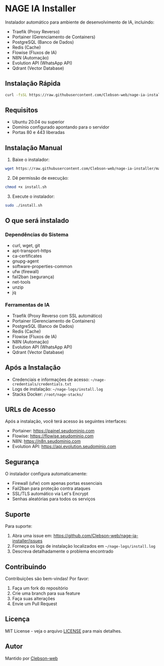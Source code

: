 # NAGE IA Installer

Instalador automático para ambiente de desenvolvimento de IA, incluindo:

- Traefik (Proxy Reverso)
- Portainer (Gerenciamento de Containers)
- PostgreSQL (Banco de Dados)
- Redis (Cache)
- Flowise (Fluxos de IA)
- N8N (Automação)
- Evolution API (WhatsApp API)
- Qdrant (Vector Database)

## Instalação Rápida

```bash
curl -fsSL https://raw.githubusercontent.com/Clebson-web/nage-ia-installer/main/install.sh | sudo bash
```

## Requisitos

- Ubuntu 20.04 ou superior
- Domínio configurado apontando para o servidor
- Portas 80 e 443 liberadas

## Instalação Manual

1. Baixe o instalador:
```bash
wget https://raw.githubusercontent.com/Clebson-web/nage-ia-installer/main/install.sh
```

2. Dê permissão de execução:
```bash
chmod +x install.sh
```

3. Execute o instalador:
```bash
sudo ./install.sh
```

## O que será instalado

### Dependências do Sistema
- curl, wget, git
- apt-transport-https
- ca-certificates
- gnupg-agent
- software-properties-common
- ufw (firewall)
- fail2ban (segurança)
- net-tools
- unzip
- jq

### Ferramentas de IA
- Traefik (Proxy Reverso com SSL automático)
- Portainer (Gerenciamento de Containers)
- PostgreSQL (Banco de Dados)
- Redis (Cache)
- Flowise (Fluxos de IA)
- N8N (Automação)
- Evolution API (WhatsApp API)
- Qdrant (Vector Database)

## Após a Instalação

- Credenciais e informações de acesso: `~/nage-credentials/credentials.txt`
- Logs de instalação: `~/nage-logs/install.log`
- Stacks Docker: `/root/nage-stacks/`

## URLs de Acesso

Após a instalação, você terá acesso às seguintes interfaces:

- Portainer: https://painel.seudominio.com
- Flowise: https://flowise.seudominio.com
- N8N: https://n8n.seudominio.com
- Evolution API: https://api.evolution.seudominio.com

## Segurança

O instalador configura automaticamente:
- Firewall (ufw) com apenas portas essenciais
- Fail2ban para proteção contra ataques
- SSL/TLS automático via Let's Encrypt
- Senhas aleatórias para todos os serviços

## Suporte

Para suporte:
1. Abra uma issue em: https://github.com/Clebson-web/nage-ia-installer/issues
2. Forneça os logs de instalação localizados em `~/nage-logs/install.log`
3. Descreva detalhadamente o problema encontrado

## Contribuindo

Contribuições são bem-vindas! Por favor:
1. Faça um fork do repositório
2. Crie uma branch para sua feature
3. Faça suas alterações
4. Envie um Pull Request

## Licença

MIT License - veja o arquivo [LICENSE](LICENSE) para mais detalhes.

## Autor

Mantido por [Clebson-web](https://github.com/Clebson-web)
